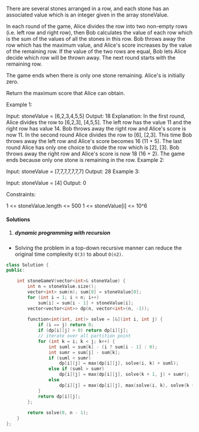 There are several stones arranged in a row, and each stone has an associated value which is an integer given in the array stoneValue.

In each round of the game, Alice divides the row into two non-empty rows (i.e. left row and right row), then Bob calculates the value of each row which is the sum of the values of all the stones in this row. Bob throws away the row which has the maximum value, and Alice's score increases by the value of the remaining row. If the value of the two rows are equal, Bob lets Alice decide which row will be thrown away. The next round starts with the remaining row.

The game ends when there is only one stone remaining. Alice's is initially zero.

Return the maximum score that Alice can obtain.

 

Example 1:

Input: stoneValue = [6,2,3,4,5,5]
Output: 18
Explanation: In the first round, Alice divides the row to [6,2,3], [4,5,5]. The left row has the value 11 and the right row has value 14. Bob throws away the right row and Alice's score is now 11.
In the second round Alice divides the row to [6], [2,3]. This time Bob throws away the left row and Alice's score becomes 16 (11 + 5).
The last round Alice has only one choice to divide the row which is [2], [3]. Bob throws away the right row and Alice's score is now 18 (16 + 2). The game ends because only one stone is remaining in the row.
Example 2:

Input: stoneValue = [7,7,7,7,7,7,7]
Output: 28
Example 3:

Input: stoneValue = [4]
Output: 0
 

Constraints:

1 <= stoneValue.length <= 500
1 <= stoneValue[i] <= 10^6

#### Solutions

1. ##### dynamic programming with recursion

- Solving the problem in a top-down recursive manner can reduce the original time complexity `O(3)` to about `O(n2)`.

```cpp
class Solution {
public:

    int stoneGameV(vector<int>& stoneValue) {
        int n = stoneValue.size();
        vector<int> sum(n); sum[0] = stoneValue[0];
        for (int i = 1; i < n; i++)
            sum[i] = sum[i - 1] + stoneValue[i];
        vector<vector<int>> dp(n, vector<int>(n, -1));
        
        function<int(int, int)> solve = [&](int i, int j) {
            if (i == j) return 0;
            if (dp[i][j] > 0) return dp[i][j];
            // iterate over all partition point
            for (int k = i; k < j; k++) {
                int suml = sum[k] - (i ? sum[i - 1] : 0);
                int sumr = sum[j] - sum[k];
                if (suml < sumr)
                    dp[i][j] = max(dp[i][j], solve(i, k) + suml);
                else if (suml > sumr)
                    dp[i][j] = max(dp[i][j], solve(k + 1, j) + sumr);
                else
                    dp[i][j] = max(dp[i][j], max(solve(i, k), solve(k + 1, j)) + suml);
            }
            return dp[i][j];
        };
        
        return solve(0, n - 1);
    }
};
```